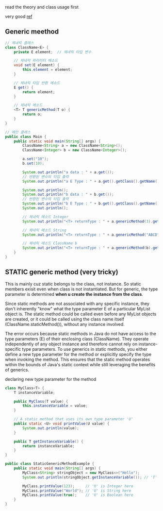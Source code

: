 read the theory and class usage first

very good [ref](https://st-lab.tistory.com/153)
## Generic meethod
```java
// 제네릭 클래스
class ClassName<E> {
    private E element;  // 제네릭 타입 변수

    // 제네릭 파라미터 메소드
    void set(E element) {
        this.element = element;
    }

    // 제네릭 타입 반환 메소드
    E get() {
        return element;
    }

    // 제네릭 메소드
    <T> T genericMethod(T o) {
        return o;
    }
}

// 메인 클래스 
public class Main {
    public static void main(String[] args) {
        ClassName<String> a = new ClassName<String>();
        ClassName<Integer> b = new ClassName<Integer>();

        a.set("10");
        b.set(10);

        System.out.println("a data : " + a.get());
        // 반환된 변수의 타입 출력 
        System.out.println("a E Type : " + a.get().getClass().getName());

        System.out.println();
        System.out.println("b data : " + b.get());
        // 반환된 변수의 타입 출력 
        System.out.println("b E Type : " + b.get().getClass().getName());
        System.out.println();

        // 제네릭 메소드 Integer
        System.out.println("<T> returnType : " + a.genericMethod(3).getClass().getName());

        // 제네릭 메소드 String
        System.out.println("<T> returnType : " + a.genericMethod("ABCD").getClass().getName());

        // 제네릭 메소드 ClassName b
        System.out.println("<T> returnType : " + a.genericMethod(b).getClass().getName());
    }
}
```

## STATIC generic method (very tricky)
This is mainly cuz static belongs to the class, not instance. So static members exisit even when class is not instantiated. But for generic, the type parameter is determined **when u create the instance from the class**.

Since static methods are not associated with any specific instance, they don't inherently "know" what the type parameter E of a particular MyList object is. The static method could be called even before any MyList objects are created, or it could be called using the class name itself (ClassName.staticMethod()), without any instance involved.

The error occurs because static methods in Java do not have access to the type parameters (E) of their enclosing class (ClassName<E>). They operate independently of any object instance and therefore cannot rely on instance-specific type parameters. To use generics in static methods, you either define a new type parameter for the method or explicitly specify the type when invoking the method. This ensures that the static method operates within the bounds of Java's static context while still leveraging the benefits of generics.

declaring new type parameter for the method
```java
class MyClass<T> {
    T instanceVariable;

    public MyClass(T value) {
        this.instanceVariable = value;
    }

    // A static method that uses its own type parameter 'U'
    public static <U> void printValue(U value) {
        System.out.println(value);
    }

    public T getInstanceVariable() {
        return instanceVariable;
    }
}

public class StaticGenericMethodExample {
    public static void main(String[] args) {
        MyClass<String> stringObject = new MyClass<>("Hello");
        System.out.println(stringObject.getInstanceVariable()); // 'T' is String here

        MyClass.printValue(123);     // 'U' is Integer here
        MyClass.printValue("World"); // 'U' is String here
        MyClass.printValue(true);    // 'U' is Boolean here
    }
}
```

